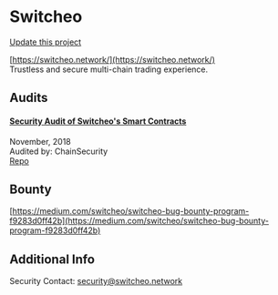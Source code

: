 
# Switcheo

[Update this project](https://github.com/ConsenSys/blockchainSecurityDB/edit/master/projects/switcheo.json)
  
[https://switcheo.network/](https://switcheo.network/)<br>
Trustless and secure multi-chain trading experience.


## Audits



#### [Security Audit of Switcheo's Smart Contracts](https://github.com/ChainSecurity/audits/blob/master/ChainSecurity_Switcheo.pdf)

November, 2018<br>
Audited by: ChainSecurity<br>
[Repo](https://github.com/Switcheo/switcheo-eth)
      

  

## Bounty

[https://medium.com/switcheo/switcheo-bug-bounty-program-f9283d0ff42b](https://medium.com/switcheo/switcheo-bug-bounty-program-f9283d0ff42b)<br>



## Additional Info

Security Contact: security@switcheo.network
